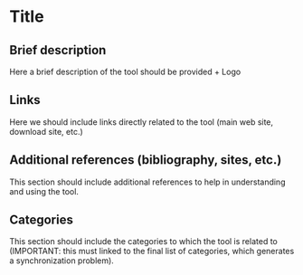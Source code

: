 # Title

## Brief description

Here a brief description of the tool should be provided + Logo 

## Links

Here we should include links directly related to the tool (main web
site, download site, etc.)


## Additional references (bibliography, sites, etc.)

This section should include additional references to help in
understanding and using the tool.


## Categories

This section should include the categories to which the tool is
related to (IMPORTANT: this must linked to the final list of
categories, which generates a synchronization problem).

